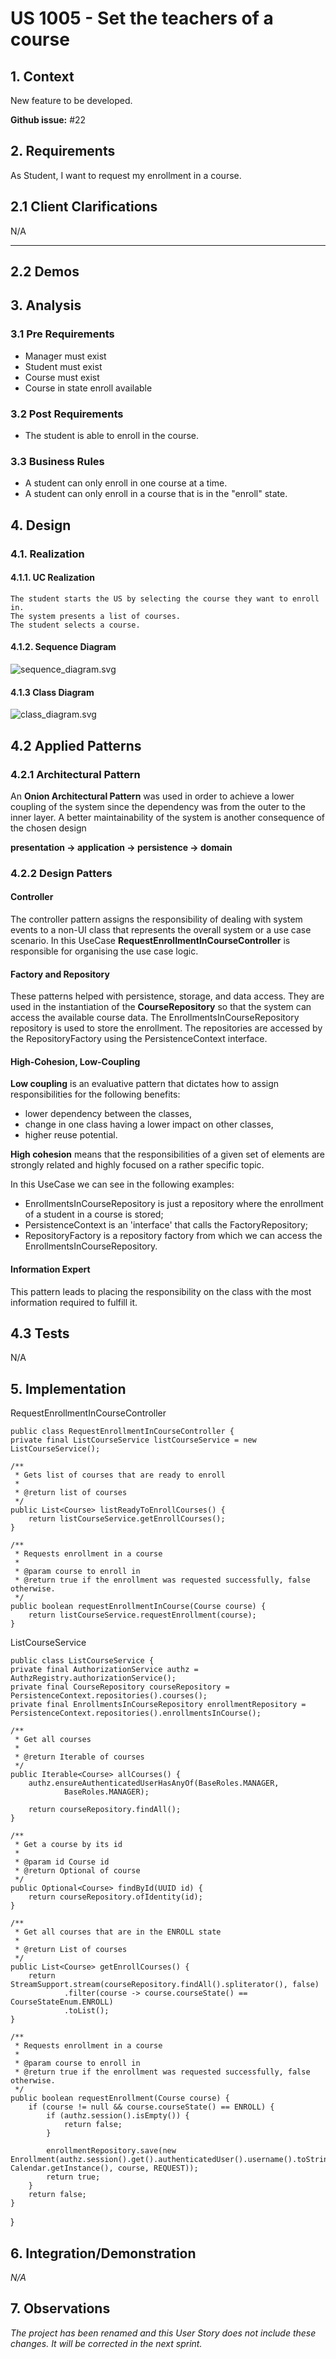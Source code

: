 # US 1005 - Set the teachers of a course

## 1. Context

New feature to be developed.

**Github issue:** #22

## 2. Requirements

As Student, I want to request my enrollment in a course.

## 2.1 Client Clarifications

N/A

---

## 2.2 Demos

## 3. Analysis

### 3.1 Pre Requirements

- Manager must exist
- Student must exist
- Course must exist
- Course in state enroll available

### 3.2 Post Requirements

- The student is able to enroll in the course.

### 3.3 Business Rules

- A student can only enroll in one course at a time.
- A student can only enroll in a course that is in the "enroll" state.

## 4. Design

### 4.1. Realization

#### 4.1.1. UC Realization

    The student starts the US by selecting the course they want to enroll in.
    The system presents a list of courses.
    The student selects a course.

#### 4.1.2. Sequence Diagram

![sequence_diagram.svg](sequence_diagram.svg)

#### 4.1.3 Class Diagram

![class_diagram.svg](class_diagram.svg)

## 4.2 Applied Patterns

### 4.2.1 Architectural  Pattern

An **Onion Architectural Pattern** was used in order to achieve a lower coupling of the system since the dependency was
from the outer to the inner layer. A better maintainability of the system is another consequence of the chosen design

**presentation -> application -> persistence -> domain**

### 4.2.2 Design Patters

#### Controller

The controller pattern assigns the responsibility of dealing with system events to a non-UI class that represents the
overall system or a use case scenario.
In this UseCase **RequestEnrollmentInCourseController** is responsible for organising the use case logic.

#### Factory and Repository

These patterns helped with persistence, storage, and data access.
They are used in the instantiation of the **CourseRepository** so that the system can access the available course data.
The EnrollmentsInCourseRepository repository is used to store the enrollment.
The repositories are accessed by the RepositoryFactory using the PersistenceContext interface.

#### High-Cohesion, Low-Coupling

**Low coupling** is an evaluative pattern that dictates how to assign responsibilities for the following benefits:

* lower dependency between the classes,
* change in one class having a lower impact on other classes,
* higher reuse potential.

**High cohesion** means that the responsibilities of a given set of elements are strongly related and highly focused on
a rather specific topic.

In this UseCase we can see in the following examples:

* EnrollmentsInCourseRepository is just a repository where the enrollment of a student in a course is stored;
* PersistenceContext is an 'interface' that calls the FactoryRepository;
* RepositoryFactory is a repository factory from which we can access the EnrollmentsInCourseRepository.

#### Information Expert

This pattern leads to placing the responsibility on the class with the most information required to fulfill it.

## 4.3 Tests

N/A

## 5. Implementation

RequestEnrollmentInCourseController

    public class RequestEnrollmentInCourseController {
    private final ListCourseService listCourseService = new ListCourseService();

    /**
     * Gets list of courses that are ready to enroll
     *
     * @return list of courses
     */
    public List<Course> listReadyToEnrollCourses() {
        return listCourseService.getEnrollCourses();
    }

    /**
     * Requests enrollment in a course
     *
     * @param course to enroll in
     * @return true if the enrollment was requested successfully, false otherwise.
     */
    public boolean requestEnrollmentInCourse(Course course) {
        return listCourseService.requestEnrollment(course);
    }

ListCourseService

    public class ListCourseService {
    private final AuthorizationService authz = AuthzRegistry.authorizationService();
    private final CourseRepository courseRepository = PersistenceContext.repositories().courses();
    private final EnrollmentsInCourseRepository enrollmentRepository = PersistenceContext.repositories().enrollmentsInCourse();

    /**
     * Get all courses
     *
     * @return Iterable of courses
     */
    public Iterable<Course> allCourses() {
        authz.ensureAuthenticatedUserHasAnyOf(BaseRoles.MANAGER,
                BaseRoles.MANAGER);

        return courseRepository.findAll();
    }

    /**
     * Get a course by its id
     *
     * @param id Course id
     * @return Optional of course
     */
    public Optional<Course> findById(UUID id) {
        return courseRepository.ofIdentity(id);
    }

    /**
     * Get all courses that are in the ENROLL state
     *
     * @return List of courses
     */
    public List<Course> getEnrollCourses() {
        return StreamSupport.stream(courseRepository.findAll().spliterator(), false)
                .filter(course -> course.courseState() == CourseStateEnum.ENROLL)
                .toList();
    }

    /**
     * Requests enrollment in a course
     *
     * @param course to enroll in
     * @return true if the enrollment was requested successfully, false otherwise.
     */
    public boolean requestEnrollment(Course course) {
        if (course != null && course.courseState() == ENROLL) {
            if (authz.session().isEmpty()) {
                return false;
            }

            enrollmentRepository.save(new Enrollment(authz.session().get().authenticatedUser().username().toString(), Calendar.getInstance(), course, REQUEST));
            return true;
        }
        return false;
    }

}

## 6. Integration/Demonstration

*N/A*

## 7. Observations

*The project has been renamed and this User Story does not include these changes. It will be corrected in the next
sprint.*





